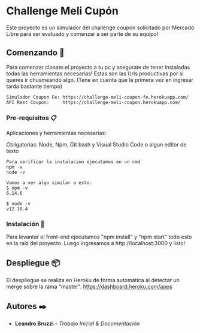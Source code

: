 # Challenge Meli Cupón

Este proyecto es un simulador del challenge coupon solicitado por Mercado Libre para ser evaluado y comenzar a ser parte de su equipo!

## Comenzando 🚀

Para comenzar clonate el proyecto a tu pc y asegurate de tener instaladas todas las herramientas necesarias!
Estas son las Urls productivas por si queres ir chusmeando algo.
(Tene en cuenta que la primera vez en ingresar tarda bastante tiempo)
```
Simulador Coupon Fe: https://challenge-meli-coupon-fe.herokuapp.com/
API Rest Coupon:     https://challenge-meli-coupon.herokuapp.com/
```

### Pre-requisitos 📋
Aplicaciones y herramientas necesarias:

Obligatorias:
    Node, Npm, Git bash y Visual Studio Code o algun editor de texto

```
Para verificar la instalación ejecutamos en un cmd
npm -v
node -v

Vamos a ver algo similar a esto:
$ npm -v
6.14.6

$ node -v
v12.18.4
```

### Instalación 🔧
Para levantar el front-end ejecutamos "npm install" y "npm start" todo esto en la raíz del proyecto.
Luego ingresamos a http://localhost:3000 y listo!


## Despliegue 📦

El despliegue se realiza en Heroku de forma automática al detectar un merge sobre la rama "master".
https://dashboard.heroku.com/apps


## Autores ✒️

* **Leandro Bruzzi** - *Trabajo Inicial & Documentación*



